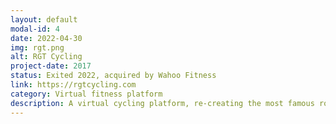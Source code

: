 ```yaml
---
layout: default
modal-id: 4
date: 2022-04-30
img: rgt.png
alt: RGT Cycling
project-date: 2017
status: Exited 2022, acquired by Wahoo Fitness
link: https://rgtcycling.com
category: Virtual fitness platform
description: A virtual cycling platform, re-creating the most famous roads in the world.
---
```

